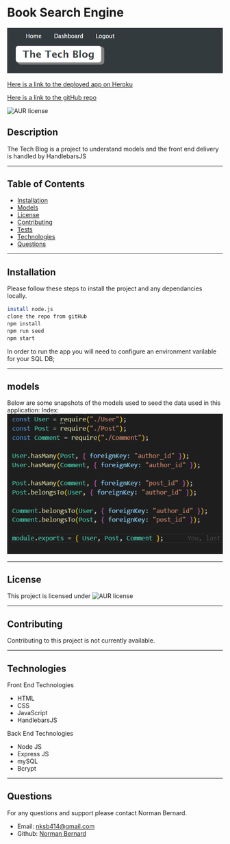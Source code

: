 # Book Search Engine

![TechBlog-Screenshot](Assets/RootScreenshot.png)

[Here is a link to the deployed app on Heroku](https://uwa-project-tech-blog.herokuapp.com/)

[Here is a link to the gitHub repo](https://github.com/Twistedmouse/The-Tech-Blog)

![AUR license](https://img.shields.io/static/v1?label=License&message=MIT&color=blue)

## Description

The Tech Blog is a project to understand models and the front end delivery is handled by HandlebarsJS

---

## Table of Contents

- [Installation](#installation)
- [Models](#models)
- [License](#license)
- [Contributing](#contributing)
- [Tests](#tests)
- [Technologies](#technologies)
- [Questions](#questions)

---

## Installation

Please follow these steps to install the project and any dependancies locally.

```bash
install node.js
clone the repo from gitHub
npm install
npm run seed
npm start

```

In order to run the app you will need to configure an environment varilable for your SQL DB;

---

## models

Below are some snapshots of the models used to seed the data used in this application:
Index:
![](/Assets/indexModel.png)

---

## License

This project is licensed under ![AUR license](https://img.shields.io/static/v1?label=License&message=MIT&color=blue)

---

## Contributing

Contributing to this project is not currently available.

---

## Technologies

Front End Technologies

- HTML
- CSS
- JavaScript
- HandlebarsJS

Back End Technologies

- Node JS
- Express JS
- mySQL
- Bcrypt

---

## Questions

For any questions and support please contact Norman Bernard.

- Email: nksb414@gmail.com
- Github: [Norman Bernard](https://github.com/Normksb)
